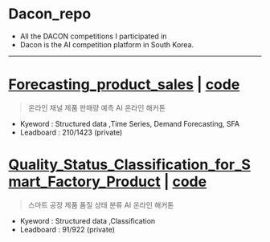 # Dacon_repo
+ All the DACON competitions I participated in
+ Dacon is the AI competition platform in South Korea.

- - -
# [Forecasting_product_sales][dacon_link_1] | [code][dacon_code_link_1]
[dacon_link_1]: https://dacon.io/competitions/official/236129/overview/description
[dacon_code_link_1]: https://dacon.io/competitions/official/236129/leaderboard
> 온라인 채널 제품 판매량 예측 AI 온라인 해커톤
+ Kyeword : Structured data ,Time Series, Demand Forecasting, SFA
+ Leadboard : 210/1423 (private)

# [Quality_Status_Classification_for_Smart_Factory_Product][dacon_link_2] | [code][dacon_code_link_2]
[dacon_link_2]: https://dacon.io/competitions/official/236055/overview/description
[dacon_code_link_2]: https://dacon.io/competitions/official/236129/leaderboard
> 스마트 공장 제품 품질 상태 분류 AI 온라인 해커톤
+ Kyeword : Structured data ,Classification
+ Leadboard : 91/922 (private)
